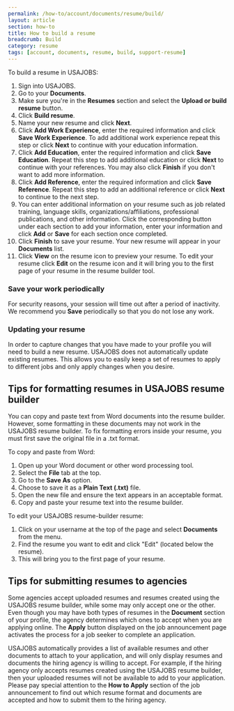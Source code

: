 ```yaml
---
permalink: /how-to/account/documents/resume/build/
layout: article
section: how-to
title: How to build a resume
breadcrumb: Build
category: resume
tags: [account, documents, resume, build, support-resume]
---
```


To build a resume in USAJOBS:

1.  Sign into USAJOBS.
2.  Go to your **Documents**.
3.  Make sure you're in the **Resumes** section and select the **Upload or build resume** button.
4.  Click **Build resume**.
5.  Name your new resume and click **Next**.
6.  Click **Add Work Experience**, enter the required information and click **Save Work Experience**. To add additional work experience repeat this step or click **Next** to continue with your education information.
7.  Click **Add Education**, enter the required information and click **Save Education**. Repeat this step to add additional education or click **Next** to continue with your references. You may also click **Finish** if you don't want to add more information.
8.  Click **Add Reference**, enter the required information and click **Save Reference**. Repeat this step to add an additional reference or click **Next** to continue to the next step.  
9.  You can enter additional information on your resume such as job related training, language skills, organizations/affiliations, professional publications, and other information. Click the corresponding button under each section to add your information, enter your information and click **Add** or **Save** for each section once completed.
10. Click **Finish** to save your resume. Your new resume will appear in your **Documents** list.
11. Click **View** on the resume icon to preview your resume. To edit your resume click **Edit** on the resume icon and it will bring you to the first page of your resume in the resume builder tool.

### Save your work periodically

For security reasons, your session will time out after a period of inactivity. We recommend you **Save** periodically so that you do not lose any work.

### Updating your resume

In order to capture changes that you have made to your profile you will need to build a new resume. USAJOBS does not automatically update existing resumes. This allows you to easily keep a set of resumes to apply to different jobs and only apply changes when you desire.

## Tips for formatting resumes in USAJOBS resume builder

You can copy and paste text from Word documents into the resume builder. However, some formatting in these documents may not work in the USAJOBS resume builder. To fix formatting errors inside your resume, you must first save the original file in a .txt format.

To copy and paste from Word:

1.  Open up your Word document or other word processing tool.
2.  Select the **File** tab at the top.
3.  Go to the **Save As** option.
4.  Choose to save it as a **Plain Text (.txt)** file.
5.  Open the new file and ensure the text appears in an acceptable format.
6.  Copy and paste your resume text into the resume builder.

To edit your USAJOBS resume-builder resume:

1.  Click on your username at the top of the page and select **Documents** from the menu.
2.  Find the resume you want to edit and click "Edit" (located below the resume).
3.  This will bring you to the first page of your resume.

## Tips for submitting resumes to agencies

Some agencies accept uploaded resumes and resumes created using the USAJOBS resume builder, while some may only accept one or the other. Even though you may have both types of resumes in the **Document** section of your profile, the agency determines which ones to accept when you are applying online. The **Apply** button displayed on the job announcement page activates the process for a job seeker to complete an application.

USAJOBS automatically provides a list of available resumes and other documents to attach to your application, and will only display resumes and documents the hiring agency is willing to accept. For example, if the hiring agency only accepts resumes created using the USAJOBS resume builder, then your uploaded resumes will not be available to add to your application. Please pay special attention to the **How to Apply** section of the job announcement to find out which resume format and documents are accepted and how to submit them to the hiring agency.
